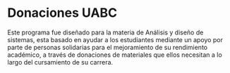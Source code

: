 # Donaciones UABC
Este programa fue diseñado para la materia de Análisis y diseño de sistemas, esta basado en ayudar a los estudiantes mediante un apoyo por parte de personas solidarias para el mejoramiento de su rendimiento académico, a través de donaciones de materiales que ellos necesitan a lo largo del cursamiento de su carrera.
